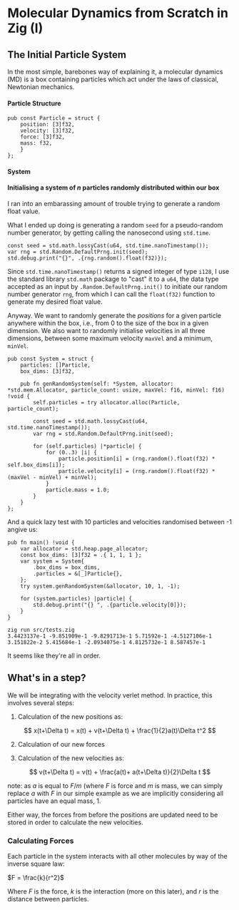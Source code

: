 # Molecular Dynamics from Scratch in Zig (I)

## The Initial Particle System 

In the most simple, barebones way of explaining it, a molecular dynamics (MD) is a box containing particles which act under the laws of classical, Newtonian mechanics.

#### Particle Structure

```zig
pub const Particle = struct {
    position: [3]f32,
    velocity: [3]f32,
    force: [3]f32,
    mass: f32,
    }
};
```


#### System


#### Initialising a system of $n$ particles randomly distributed within our box

I ran into an embarassing amount of trouble trying to generate a random float value. 

What I ended up doing is generating a random `seed` for a pseudo-random number generator, by getting calling the nanosecond using `std.time`.

```zig
const seed = std.math.lossyCast(u64, std.time.nanoTimestamp());
var rng = std.Random.DefaultPrng.init(seed);
std.debug.print("{}", .{rng.random().float(f32)});
```

Since `std.time.nanoTimestamp()` returns a signed integer of type `i128`, I use the standard library `std.math` package to "cast" it to a `u64`, the data type accepted as an input by `.Random.DefaultPrng.init()` to initiate our random number generator `rng`, from which I can call the `float(f32)` function to generate my desired float value.

Anyway. We want to randomly generate the *positions* for a given particle anywhere within the box, i.e., from 0 to the size of the box in a given dimension. We also want to randomly initialise velocities in all three dimensions, between some maximum velocity `maxVel` and a minimum, `minVel`. 

```zig
pub const System = struct {
    particles: []Particle,
    box_dims: [3]f32,

    pub fn genRandomSystem(self: *System, allocator: *std.mem.Allocator, particle_count: usize, maxVel: f16, minVel: f16) !void {
        self.particles = try allocator.alloc(Particle, particle_count);

        const seed = std.math.lossyCast(u64, std.time.nanoTimestamp());
        var rng = std.Random.DefaultPrng.init(seed);

        for (self.particles) |*particle| {
            for (0..3) |i| {
                particle.position[i] = (rng.random().float(f32) * self.box_dims[i]);
                particle.velocity[i] = (rng.random().float(f32) * (maxVel - minVel) + minVel);
            }
            particle.mass = 1.0;
        }
    }
};
```

And a quick lazy test with 10 particles and velocities randomised between -1 angive us:

```zig
pub fn main() !void {
    var allocator = std.heap.page_allocator;
    const box_dims: [3]f32 = .{ 1, 1, 1 };
    var system = System{
        .box_dims = box_dims,
        .particles = &[_]Particle{},
    };
    try system.genRandomSystem(&allocator, 10, 1, -1);

    for (system.particles) |particle| {
        std.debug.print("{} ", .{particle.velocity[0]});
    }
}
```
```
zig run src/tests.zig 
3.4423137e-1 -9.851909e-1 -9.8291713e-1 5.71592e-1 -4.5127106e-1 3.151822e-2 5.415684e-1 -2.0934075e-1 4.8125732e-1 8.587457e-1
```
It seems like they're all in order.

## What's in a step?
We will be integrating with the velocity verlet method. In practice, this involves several steps:

1. Calculation of the new positions as:

$$
x(t+\Delta t) = x(t) + v(t+\Delta t) + \frac{1}{2}a(t)\Delta t^2
$$

2. Calculation of our new forces

3. Calculation of the new velocities as:

$$
v(t+\Delta t) = v(t) + \frac{a(t)+ a(t+\Delta t)}{2}\Delta t
$$

note: as $a$ is equal to $F/m$ (where $F$ is force and $m$ is mass, we can simply replace $a$ with $F$ in our simple example as we are implicitly considering all particles have an equal mass, 1.

Either way, the forces from before the positions are updated need to be stored in order to calculate the new velocities.


### Calculating Forces

Each particle in the system interacts with all other molecules by way of the inverse square law:

$F = \frac{k}{r^2}$

Where $F$ is the force, $k$ is the interaction (more on this later), and $r$ is the distance between particles.